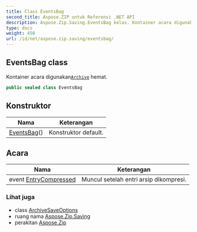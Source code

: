 ```yaml
---
title: Class EventsBag
second_title: Aspose.ZIP untuk Referensi .NET API
description: Aspose.Zip.Saving.EventsBag kelas. Kontainer acara digunakanArchive hemat.
type: docs
weight: 450
url: /id/net/aspose.zip.saving/eventsbag/
---
```

## EventsBag class

Kontainer acara digunakan[`Archive`](../../aspose.zip/archive/) hemat.

```csharp
public sealed class EventsBag
```

## Konstruktor

| Nama | Keterangan |
| --- | --- |
| [EventsBag](eventsbag/)() | Konstruktor default. |

## Acara

| Nama | Keterangan |
| --- | --- |
| event [EntryCompressed](../../aspose.zip.saving/eventsbag/entrycompressed/) | Muncul setelah entri arsip dikompresi. |

### Lihat juga

* class [ArchiveSaveOptions](../archivesaveoptions/)
* ruang nama [Aspose.Zip.Saving](../../aspose.zip.saving/)
* perakitan [Aspose.Zip](../../)


